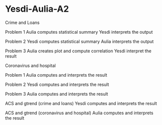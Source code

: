 # Yesdi-Aulia-A2

Crime and Loans

Problem 1
Aulia computes statistical summary
Yesdi interprets the output

Problem 2
Yesdi computes statistical summary
Aulia interprets the output

Problem 3
Aulia creates plot and compute correlation
Yesdi interpret the result

Coronavirus and hospital

Problem 1
Aulia computes and interprets the result

Problem 2
Yesdi computes and interprets the result

Problem 3
Aulia computes and interprets the result

ACS and gtrend (crime and loans)
Yesdi computes and interprets the result 

ACS and gtrend (coronavirus and hospital)
Aulia computes and interprets the result 
